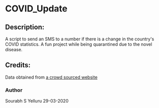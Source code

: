 # COVID_Update
## Description:
A script to send an SMS to a number if there is a change in the country's COVID statistics. A fun project while being quarantined due to the novel disease.
## Credits:
Data obtained from <a href=https://www.covid19india.org>a crowd sourced website</a>

### Author 
Sourabh S Yelluru
29-03-2020
